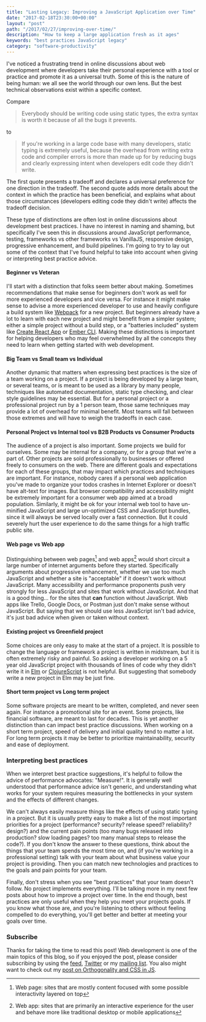 ```yaml
---
title: "Lasting Legacy: Improving a JavaScript Application over Time"
date: "2017-02-18T23:30:00+00:00"
layout: "post"
path: "/2017/02/27/improving-over-time/"
description: "How to keep a large application fresh as it ages"
keywords: "best practices JavaScript legacy"
category: "software-productivity"
---
```


I've noticed a frustrating trend in online discussions about web development where developers take their personal experience with a tool or practice and promote it as a universal truth.  Some of this is the nature of being human: we all see the world through our own lens.  But the best technical observations exist within a specific context.

Compare

> Everybody should be writing code using static types, the extra syntax is worth it because of all the bugs it prevents.

to

> If you're working in a large code base with many developers, static typing is extremely useful, because the overhead from writing extra code and compiler errors is more than made up for by reducing bugs and clearly expressing intent when developers edit code they didn't write.

The first quote presents a tradeoff and declares a universal preference for one direction in the tradeoff.  The second quote adds more details about the context in which the practice has been beneficial, and explains what about those circumstances (developers editing code they didn't write) affects the tradeoff decision.  

These type of distinctions are often lost in online discussions about development best practices. I have no interest in naming and shaming, but specifically I've seen this in discussions around JavaScript performance, testing, frameworks vs other frameworks vs VanillaJS, responsive design, progressive enhancement, and build pipelines.  I'm going to try to lay out some of the context that I've found helpful to take into account when giving or interpreting best practice advice.

#### Beginner vs Veteran

I'll start with a distinction that folks seem better about making. Sometimes recommendations that make sense for beginners don't work as well for more experienced developers and vice versa.  For instance it might make sense to advise a more experienced developer to use and heavily configure a build system like [Webpack](https://webpack.github.io/) for a new project. But beginners already have a lot to learn with each new project and might benefit from a simpler system; either a simple project without a build step, or a "batteries included" system like [Create React App](https://github.com/facebookincubator/create-react-app) or [Ember CLI](https://ember-cli.com/).  Making these distinctions is important for helping developers who may feel overwhelmed by all the concepts they need to learn when getting started with web development.

#### Big Team vs Small team vs Individual

Another dynamic that matters when expressing best practices is the size of a team working on a project.  If a project is being developed by a large team, or several teams, or is meant to be used as a library by many people, techniques like automated documentation, static type checking, and clear style guidelines may be essential.  But for a personal project or a professional project run by a 1 person team, those same techniques may provide a lot of overhead for minimal benefit. Most teams will fall between those extremes and will have to weigh the tradeoffs in each case.

#### Personal Project vs Internal tool vs B2B Products vs Consumer Products

The audience of a project is also important.  Some projects we build for ourselves.  Some may be internal for a company, or for a group that we're a part of.  Other projects are sold professionally to businesses or offered freely to consumers on the web.  There are different goals and expectations for each of these groups, that may impact which practices and techniques are important.  For instance, nobody cares if a personal web application you've made to organize your todos crashes in Internet Explorer or doesn't have alt-text for images.  But browser compatibility and accessibility might be extremely important for a consumer web app aimed at a broad population.  Similarly, it might be ok for your internal web tool to have un-minified JavaScript and large un-optimized CSS and JavaScript bundles, since it will always be served locally over a fast connection.  But it could severely hurt the user experience to do the same things for a high traffic public site.

#### Web page vs Web app

Distinguishing between web pages[^1] and web apps[^2] would short circuit a large number of internet arguments before they started.  Specifically arguments about progressive enhancement, whether we use too much JavaScript and whether a site is "acceptable" if it doesn't work without JavaScript.  Many accessibility and performance proponents push very strongly for less JavaScript and sites that work without JavaScript.  And that is a good thing... for the sites that **can** function without JavaScript.  Web apps like Trello, Google Docs, or Postman just don't make sense without JavaScript.  But saying that we should use less JavaScript isn't bad advice, it's just bad advice when given or taken without context.

#### Existing project vs Greenfield project

Some choices are only easy to make at the start of a project.  It is possible to change the language or framework a project is written in midstream, but it is often extremely risky and painful.  So asking a developer working on a 5 year old JavaScript project with thousands of lines of code why they didn't write it in [Elm](http://elm-lang.org/) or [ClojureScript](https://clojurescript.org/) is not helpful.  But suggesting that somebody write a new project in Elm may be just fine.

#### Short term project vs Long term project

Some software projects are meant to be written, completed, and never seen again.  For instance a promotional site for an event.  Some projects, like financial software, are meant to last for decades.  This is yet another distinction than can impact best practice discussions.  When working on a short term project, speed of delivery and initial quality tend to matter a lot.  For long term projects it may be better to prioritize maintainability, security and ease of deployment.


### Interpreting best practices

When we interpret best practice suggestions, it's helpful to follow the advice of performance advocates: "Measure!".  It is generally well understood that performance advice isn't generic, and understanding what works for your system requires measuring the bottlenecks in your system and the effects of different changes.  

We can't always easily measure things like the effects of using static typing in a project.  But it is usually pretty easy to make a list of the most important priorities for a project (performance? security? release speed? reliability? design?) and the current pain points (too many bugs released into production? slow loading pages? too many manual steps to release the code?).  If you don't know the answer to these questions, think about the things that your team spends the most time on, and (if you're working in a professional setting) talk with your team about what business value your project is providing.  Then you can match new technologies and practices to the goals and pain points for your team.  

Finally, don't stress when you see "best practices" that your team doesn't follow.  No project implements everything.  I'll be talking more in my next few posts about how to improve a project over time.  In the end though, best practices are only useful when they help you meet your projects goals.  If you know what those are, and you're listening to others without feeling compelled to do everything, you'll get better and better at meeting your goals over time.


### Subscribe

Thanks for taking the time to read this post!  Web development is one of the main topics of this blog, so if you enjoyed the post, please consider subscribing by using the [feed](http://feedpress.me/benmccormick), [Twitter](http://twitter.com/benmccormickorg) or my [mailing list](http://eepurl.com/WFYon). You also might want to check out my [post on Orthogonality and CSS in JS](http://benmccormick.org/2017/01/03/orthogonality-and-css-in-js/).



[^1]: Web page: sites that are mostly content focused with some possible interactivity layered on top
[^2]: Web app: sites that are primarily an interactive experience for the user and behave more like traditional desktop or mobile applications

[mobx]: https://mobx.js.org/
[es]: http://benmccormick.org/2015/09/14/es5-es6-es2016-es-next-whats-going-on-with-javascript-versioning/
